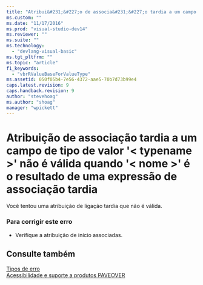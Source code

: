 ```yaml
---
title: "Atribui&#231;&#227;o de associa&#231;&#227;o tardia a um campo de tipo de valor &#39;&lt; typename &gt;&#39; n&#227;o &#233; v&#225;lida quando &#39;&lt; nome &gt;&#39; &#233; o resultado de uma express&#227;o de associa&#231;&#227;o tardia | Microsoft Docs"
ms.custom: ""
ms.date: "11/17/2016"
ms.prod: "visual-studio-dev14"
ms.reviewer: ""
ms.suite: ""
ms.technology: 
  - "devlang-visual-basic"
ms.tgt_pltfrm: ""
ms.topic: "article"
f1_keywords: 
  - "vbrRValueBaseForValueType"
ms.assetid: 050f05b4-7e56-4372-aae5-70b7d73b99e4
caps.latest.revision: 9
caps.handback.revision: 9
author: "stevehoag"
ms.author: "shoag"
manager: "wpickett"
---
```

# Atribui&#231;&#227;o de associa&#231;&#227;o tardia a um campo de tipo de valor &#39;&lt; typename &gt;&#39; n&#227;o &#233; v&#225;lida quando &#39;&lt; nome &gt;&#39; &#233; o resultado de uma express&#227;o de associa&#231;&#227;o tardia
Você tentou uma atribuição de ligação tardia que não é válida.  
  
### Para corrigir este erro  
  
-   Verifique a atribuição de início associadas.  
  
## Consulte também  
 [Tipos de erro](../../visual-basic/programming-guide/language-features/error-types.md)   
 [Acessibilidade e suporte a produtos PAVEOVER](http://msdn.microsoft.com/pt-br/14e1d293-7b6d-40a6-bf3e-a92f8ee6c88c)